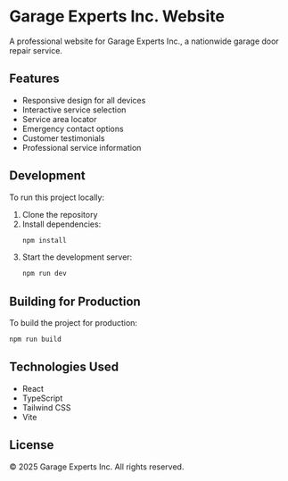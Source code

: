 # Garage Experts Inc. Website

A professional website for Garage Experts Inc., a nationwide garage door repair service.

## Features

- Responsive design for all devices
- Interactive service selection
- Service area locator
- Emergency contact options
- Customer testimonials
- Professional service information

## Development

To run this project locally:

1. Clone the repository
2. Install dependencies:
   ```bash
   npm install
   ```
3. Start the development server:
   ```bash
   npm run dev
   ```

## Building for Production

To build the project for production:

```bash
npm run build
```

## Technologies Used

- React
- TypeScript
- Tailwind CSS
- Vite

## License

© 2025 Garage Experts Inc. All rights reserved.
